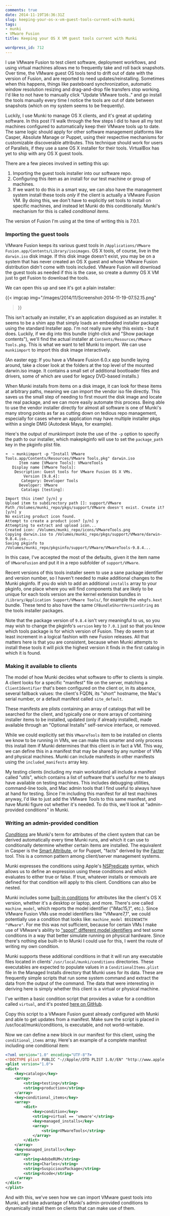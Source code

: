 ```yaml
---
comments: true
date: 2014-11-19T16:36:31Z
slug: keeping-your-os-x-vm-guest-tools-current-with-munki
tags:
- munki
- VMware Fusion
title: Keeping your OS X VM guest tools current with Munki

wordpress_id: 712
---
```


<!-- [![fusion_256.png](images/2014/11/fusion_256.png)](images/2014/11/fusion_256.png) -->

I use VMware Fusion to test client software, deployment workflows, and using virtual machines allows me to frequently take and roll back snapshots. Over time, the VMware guest OS tools tend to drift out of date with the version of Fusion, and are reported to need updates/reinstalling. Sometimes when this happens, things like pasteboard synchronization, automatic window resolution resizing and drag-and-drop file transfers stop working. I'd like to not have to manually click "Update VMware tools.." and go install the tools manually every time I notice the tools are out of date between snapshots (which on my system seems to be frequently).

Luckily, I use Munki to manage OS X clients, and it's great at updating software. In this post I'll walk through the few steps I did to have all my test machines configured to automatically keep their VMware tools up to date. The same logic should apply for other software management platforms like Casper, Absolute Manage or Puppet, using their respective mechanisms for customizable discoverable attributes. This technique should work for users of Parallels, if they use a sane OS X installer for their tools. VirtualBox has yet to ship with any OS X guest tools.

<!--more-->

There are a few pieces involved in setting this up:

  1. Importing the guest tools installer into our software repo.
  1. Configuring this item as an install for our test machine or group of machines.
  1. If we want to do this in a smart way, we can also have the management system install these tools _only_ if the client is actually a VMware Fusion VM. By doing this, we don't have to explicitly set tools to install on specific machines, and instead let Munki do this conditionally. Munki's mechanism for this is called _conditional items_.

The version of Fusion I'm using at the time of writing this is 7.0.1.

### Importing the guest tools

VMware Fusion keeps its various guest tools in `/Applications/VMware Fusion.app/Contents/Library/isoimages`. OS X tools, of course, live in the  `darwin.iso` disk image. If this disk image doesn't exist, you may be on a system that has never created an OS X guest and whose VMware Fusion distribution didn't come with tools included. VMware Fusion will download the guest tools as needed if this is the case, so create a dummy OS X VM just to get Fusion to download the tools.

We can open this up and see it's got a plain installer:

{{< imgcap
  img="/images/2014/11/Screenshot-2014-11-19-07.52.15.png"
>}}

This isn't actually an installer, it's an application disguised as an installer. It seems to be a shim app that simply loads an embedded installer package using the standard Installer app. I'm not really sure why this exists - but it does. Luckily, if we dig into this bundle (right-click and "Show package contents"), we'll find the actual installer at `Contents/Resources/VMware Tools.pkg`. This is what we want to tell Munki to import. We can use `munkiimport` to import this disk image interactively.

(An easter egg: If you have a VMware Fusion 6.0.x app bundle laying around, take a closer look at the folders at the top level of the mounted darwin.iso image. It contains a small set of additional bootloader files and drivers, some of which are used for legacy DVD-based installs.)

When Munki installs from items on a disk image, it can look for these items at arbitrary paths, meaning we can import the vendor iso file directly. This saves us the small step of needing to first mount the disk image and locate the real package, and we can more easily automate this process. Being able to use the vendor installer directly for almost all software is one of Munki's many strong points as far as cutting down on tedious repo management, especially for cases where an application may have multiple installer pkgs within a single DMG (Autodesk Maya, for example).

Here's the output of munkiimport (note the use of the `-p` option to specify the path to our installer, which makepkginfo will use to set the `package_path` key in the pkginfo plist file.

```
➜  ~ munkiimport -p "Install VMware Tools.app/Contents/Resources/VMware Tools.pkg" darwin.iso
      Item name [VMware Tools]: VMwareTools
   Display name [VMware Tools]:
    Description: Guest tools for VMware Fusion OS X VMs.
        Version [9.8.4]:
       Category: Developer Tools
      Developer: VMware
       Catalogs [testing]:

Import this item? [y/n] y
Upload item to subdirectory path []: support/VMware
Path /Volumes/munki_repo/pkgs/support/VMware doesn't exist. Create it? [y/n] y
No existing product icon found.
Attempt to create a product icon? [y/n] y
Attempting to extract and upload icon...
Created icon: /Volumes/munki_repo/icons/VMwareTools.png
Copying darwin.iso to /Volumes/munki_repo/pkgs/support/VMware/darwin-9.8.4.iso...
Saving pkginfo to /Volumes/munki_repo/pkgsinfo/support/VMware/VMwareTools-9.8.4...
```

In this case, I've accepted the most of the defaults, given it the item name of `VMwareFusion` and put it in a repo subfolder of `support/VMware`.

Recent versions of this tools installer seem to use a sane package identifier and version number, so I haven't needed to make additional changes to the Munki pkginfo. If you do wish to add an additional `installs` array to your pkginfo, one place where you will find components that are likely to be unique for each tools version are the kernel extension bundles in `/Library/Application Support/VMware Tools/`, for example the `vmhgfs.kext` bundle. These tend to also have the same `CFBundleShortVersionString` as the tools installer packages.

Note that the package version of `9.8.4` isn't very meaningful to us, so you may wish to change the pkginfo's `version` key to `7.0.1` just so that you know which tools package is for which version of Fusion. They do seem to at least increment in a logical fashion with new Fusion releases. All that matters here is that you are consistent, because when Munki attempts to install these tools it will pick the highest version it finds in the first catalog in which it is found.


### Making it available to clients

The model of how Munki decides what software to offer to clients is simple. A client looks for a specific "manifest" file on the server, matching a `ClientIdentifier` that's been configured on the client or, in its absence, several fallback values: the client's FQDN, its "short" hostname, the Mac's serial number, or a default manifest called `site_default`.

These manifests are plists containing an array of catalogs that will be searched for the client, and typically one or more arrays of containing installer items to be installed, updated (only if already installed), made available through an "Optional Installs" self-service interface, or removed.

While we could explicitly set this `VMwareTools` item to be installed on clients we know to be running in VMs, we can make this smarter and only process this install item if Munki determines that this client is in fact a VM. This way, we can define this in a manifest that may be shared by any number of VMs and physical machines. Munki can include manifests in other manifests using the `included_manifests` array key.

My testing clients (including my main workstation) all include a manifest called "utils", which contains a list of software that's useful for me to always have available on testing machines. This includes debugging utilities, command-line tools, and Mac admin tools that I find useful to always have at hand for testing. Since I'm including this manifest for all test machines anyway, I'd like to just add the VMware Tools to this same manifest, and have Munki figure out whether it's needed. To do this, we'll look at "admin-provided conditions" in Munki.


### Writing an admin-provided condition

[_Conditions_](https://github.com/munki/munki/wiki/Conditional-Items#admin-provided-conditions) are Munki's term for attributes of the client system that can be derived automatically every time Munki runs, and which it can use to conditionally determine whether certain items are installed. The equivalent in Casper is the [Smart Attribute](http://www.jamfsoftware.com/products/casper-suite/inventory-and-reporting/customized-inventory/), or for Puppet, "facts" derived by the [Facter](http://puppetlabs.com/facter) tool. This is a common pattern among client/server management systems.

Munki expresses the conditions using Apple's [NSPredicate](http://nshipster.com/nspredicate/) syntax, which allows us to define an expression using these conditions and which evaluates to either true or false. If true, whatever installs or removals are defined for that condition will apply to this client. Conditions can also be nested.

Munki includes some [built-in conditions](https://github.com/munki/munki/wiki/Conditional-Items#built-in-conditions) for attributes like the client's OS X version, whether it's a desktop or laptop, and more. There's one called `machine_model`, which reports the model identifier ("iMac15,1", etc.). Since VMware Fusion VMs use model identifiers like "VMware7,1", we could potentially use a condition that looks like: `machine_model BEGINSWITH "VMware"`. For me this was not sufficient, because for certain VMs I make use of VMware's ability to ["spoof" different model identifiers](http://derflounder.wordpress.com/2013/02/19/emulating-specific-apple-models-in-vmware-fusion-vms/) and test some conditions in a way that better simulate running on physical hardware. Since there's nothing else built-in to Munki I could use for this, I went the route of writing my own condition.

Munki supports these additional conditions in that it will run any executable files located in clients' `/usr/local/munki/conditions` directories. These executables are expected to populate values in a `ConditionalItems.plist` file in the Managed Installs directory that Munki uses for its data. These are frequently simple scripts that run some system command and extract the data from the output of the command. The data that were interesting in deriving here is simply whether this client is a virtual or physical machine.

I've written a basic condition script that provides a value for a condition called `virtual`, and it's posted [here on GitHub](https://github.com/timsutton/munki-conditions/blob/master/virtual).

Copy this script to a VMware Fusion guest already configured with Munki and able to get updates from a manifest. Make sure the script is placed in /usr/local/munki/conditions, is executable, and not world-writable.

Now we can define a new block in our manifest for this client, using the `conditional_items` array. Here's an example of a complete manifest including one conditional item:

```xml
<?xml version="1.0" encoding="UTF-8"?>
<!DOCTYPE plist PUBLIC "-//Apple//DTD PLIST 1.0//EN" "http://www.apple.com/DTDs/PropertyList-1.0.dtd">
<plist version="1.0">
<dict>
    <key>catalogs</key>
    <array>
        <string>testing</string>
        <string>production</string>
    </array>
    <key>conditional_items</key>
    <array>
        <dict>
            <key>condition</key>
            <string>virtual == 'vmware'</string>
            <key>managed_installs</key>
            <array>
                <string>VMwareTools</string>
            </array>
        </dict>
    </array>
    <key>managed_installs</key>
    <array>
        <string>AdobeRUM</string>
        <string>Charles</string>
        <string>SuspiciousPackage</string>
        <string>Xcode</string>
    </array>
</dict>
</plist>
```

And with this, we've seen how we can import VMware guest tools into Munki, and take advantage of Munki's admin-provided conditions to dynamically install them on clients that can make use of them.
